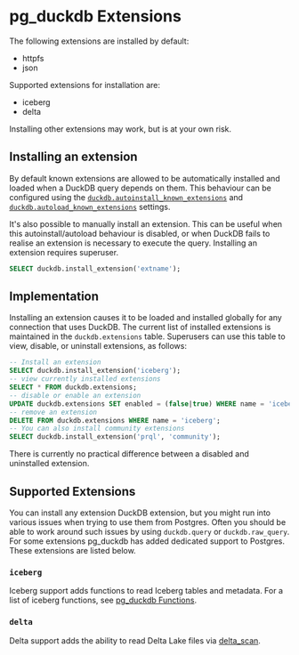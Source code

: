# pg_duckdb Extensions

The following extensions are installed by default:

* httpfs
* json

Supported extensions for installation are:

* iceberg
* delta

Installing other extensions may work, but is at your own risk.

## Installing an extension

By default known extensions are allowed to be automatically installed and loaded when a DuckDB query depends on them. This behaviour can be configured using the [`duckdb.autoinstall_known_extensions`](settings.md#duckdbautoinstall_known_extensions) and [`duckdb.autoload_known_extensions`](settings.md#duckdbautoload_known_extensions) settings.

It's also possible to manually install an extension. This can be useful when this autoinstall/autoload behaviour is disabled, or when DuckDB fails to realise an extension is necessary to execute the query. Installing an extension requires superuser.

```sql
SELECT duckdb.install_extension('extname');
```

## Implementation

Installing an extension causes it to be loaded and installed globally for any connection that uses DuckDB. The current list of installed extensions is maintained in the `duckdb.extensions` table. Superusers can use this table to view, disable, or uninstall extensions, as follows:

```sql
-- Install an extension
SELECT duckdb.install_extension('iceberg');
-- view currently installed extensions
SELECT * FROM duckdb.extensions;
-- disable or enable an extension
UPDATE duckdb.extensions SET enabled = (false|true) WHERE name = 'iceberg';
-- remove an extension
DELETE FROM duckdb.extensions WHERE name = 'iceberg';
-- You can also install community extensions
SELECT duckdb.install_extension('prql', 'community');
```

There is currently no practical difference between a disabled and uninstalled extension.

## Supported Extensions

You can install any extension DuckDB extension, but you might run into various issues when trying to use them from Postgres. Often you should be able to work around such issues by using `duckdb.query` or `duckdb.raw_query`. For some extensions pg_duckdb has added dedicated support to Postgres. These extensions are listed below.

### `iceberg`

Iceberg support adds functions to read Iceberg tables and metadata. For a list of iceberg functions, see [pg_duckdb Functions](functions.md).

### `delta`

Delta support adds the ability to read Delta Lake files via [delta_scan](functions.md#delta_scan).
